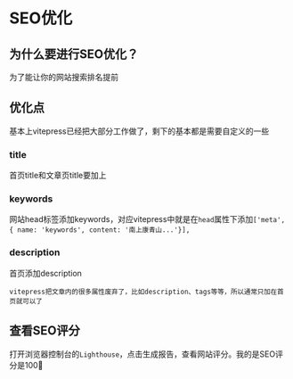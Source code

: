 # SEO优化

## 为什么要进行SEO优化？

为了能让你的网站搜索排名提前

## 优化点

基本上vitepress已经把大部分工作做了，剩下的基本都是需要自定义的一些

### title

首页title和文章页title要加上

### keywords

网站head标签添加keywords，对应vitepress中就是在`head`属性下添加`['meta', { name: 'keywords', content: '南上康青山...'}],`

### description

首页添加description

``` warning
vitepress把文章内的很多属性废弃了，比如description、tags等等，所以通常只加在首页就可以了
```

## 查看SEO评分

打开浏览器控制台的`Lighthouse`，点击生成报告，查看网站评分。我的是SEO评分是100🤭
